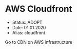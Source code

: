 # AWS Cloudfront

- Status: ADOPT
- Date: 01.01.2020
- Alias: cloudfront

Go to CDN on AWS infrastructure